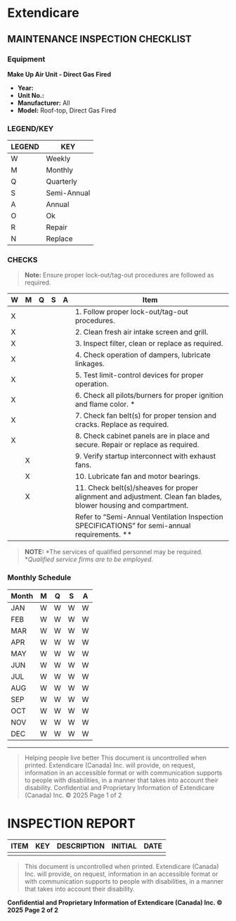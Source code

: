 # Extendicare
## MAINTENANCE INSPECTION CHECKLIST

### Equipment
**Make Up Air Unit - Direct Gas Fired**
- **Year:**
- **Unit No.:**
- **Manufacturer:** All
- **Model:** Roof-top, Direct Gas Fired

### LEGEND/KEY
| LEGEND | KEY       |
|--------|-----------|
| W      | Weekly    |
| M      | Monthly   |
| Q      | Quarterly |
| S      | Semi-Annual |
| A      | Annual    |
| O      | Ok        |
| R      | Repair    |
| N      | Replace   |

### CHECKS
> **Note:** Ensure proper lock-out/tag-out procedures are followed as required.

| W | M | Q | S | A | Item                                                                 |
|---|---|---|---|---|----------------------------------------------------------------------|
| X |   |   |   |   | 1. Follow proper lock-out/tag-out procedures.                       |
| X |   |   |   |   | 2. Clean fresh air intake screen and grill.                        |
| X |   |   |   |   | 3. Inspect filter, clean or replace as required.                   |
| X |   |   |   |   | 4. Check operation of dampers, lubricate linkages.                |
| X |   |   |   |   | 5. Test limit-control devices for proper operation.                |
| X |   |   |   |   | 6. Check all pilots/burners for proper ignition and flame color. * |
| X |   |   |   |   | 7. Check fan belt(s) for proper tension and cracks. Replace as required. |
| X |   |   |   |   | 8. Check cabinet panels are in place and secure. Repair or replace as required. |
|   | X |   |   |   | 9. Verify startup interconnect with exhaust fans.                 |
|   | X |   |   |   | 10. Lubricate fan and motor bearings.                               |
|   | X |   |   |   | 11. Check belt(s)/sheaves for proper alignment and adjustment. Clean fan blades, blower housing and compartment. |
|   |   |   |   |   | Refer to “Semi-Annual Ventilation Inspection SPECIFICATIONS” for semi-annual requirements. ** |

> **NOTE:**
> *The services of qualified personnel may be required.
> **Qualified service firms are to be employed.*

### Monthly Schedule
| Month | M | Q | S | A |
|-------|---|---|---|---|
| JAN   | W | W | W | W |
| FEB   | W | W | W | W |
| MAR   | W | W | W | W |
| APR   | W | W | W | W |
| MAY   | W | W | W | W |
| JUN   | W | W | W | W |
| JUL   | W | W | W | W |
| AUG   | W | W | W | W |
| SEP   | W | W | W | W |
| OCT   | W | W | W | W |
| NOV   | W | W | W | W |
| DEC   | W | W | W | W |

----

> Helping people live better
> This document is uncontrolled when printed. Extendicare (Canada) Inc. will provide, on request, information in an accessible format or with communication supports to people with disabilities, in a manner that takes into account their disability.
> Confidential and Proprietary Information of Extendicare (Canada) Inc. © 2025
> Page 1 of 2

# INSPECTION REPORT

| ITEM | KEY | DESCRIPTION | INITIAL | DATE |
|------|-----|-------------|---------|------|
|      |     |             |         |      |

> This document is uncontrolled when printed. Extendicare (Canada) Inc. will provide, on request, information in an accessible format or with communication supports to people with disabilities, in a manner that takes into account their disability.

**Confidential and Proprietary Information of Extendicare (Canada) Inc. © 2025**
**Page 2 of 2**